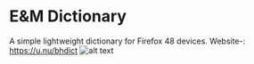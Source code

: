 # E&M Dictionary
A simple lightweight dictionary for Firefox 48 devices.
Website-: https://u.nu/bhdict
![alt text](https://raw.githubusercontent.com/musky603/E-M-Dictionary/master/demo.gif)
